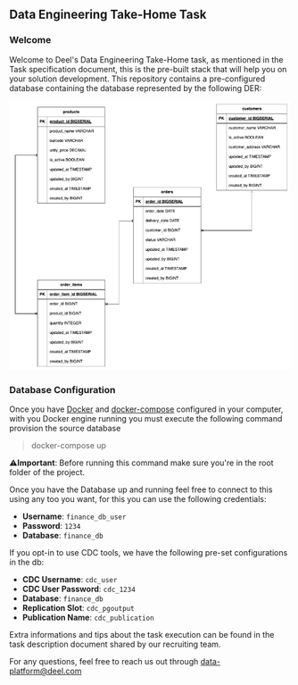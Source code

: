 ## Data Engineering Take-Home Task

### Welcome

Welcome to Deel's Data Engineering Take-Home task, as mentioned in the Task specification document, this is the pre-built stack that will help you on your solution development. This repository contains a pre-configured database containing the database represented by the following DER:


![Database Diagram](./diagrams/database-diagram.png)


### Database Configuration

Once you have [Docker](https://www.docker.com/products/docker-desktop/) and [docker-compose](https://docs.docker.com/compose/install/) configured in your computer, with you Docker engine running you must execute the following command provision the source database

> docker-compose up

:warning:**Important**: Before running this command make sure you're in the root folder of the project.

Once you have the Database up and running feel free to connect to this using any too you want, for this you can use the following credentials:

- **Username**: `finance_db_user`
- **Password**: `1234`
- **Database**: `finance_db`

If you opt-in to use CDC tools, we have the following pre-set configurations in the db:

- **CDC Username**: `cdc_user`
- **CDC User Password**: `cdc_1234`
- **Database**: `finance_db`
- **Replication Slot**: `cdc_pgoutput`
- **Publication Name**: `cdc_publication`

Extra informations and tips about the task execution can be found in the task description document shared by our recruiting team.

For any questions, feel free to reach us out through data-platform@deel.com 
